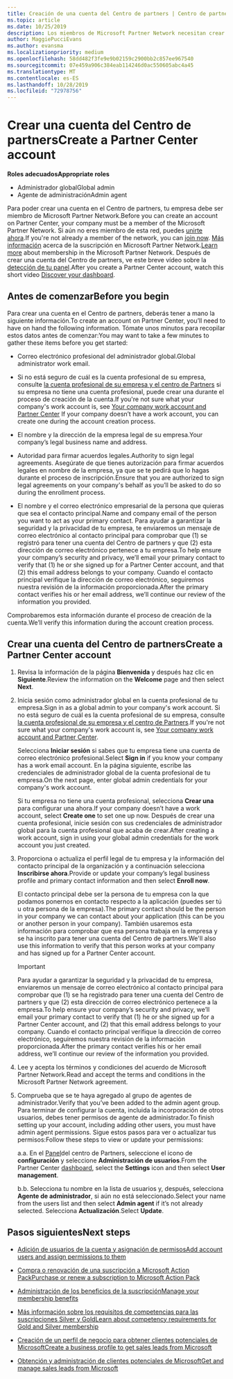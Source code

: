 ```yaml
---
title: Creación de una cuenta del Centro de partners | Centro de partners
ms.topic: article
ms.date: 10/25/2019
description: Los miembros de Microsoft Partner Network necesitan crear cuentas del Centro de partners para administrar sus ventajas y competencias de la red y crear un perfil de negocio.
author: MaggiePucciEvans
ms.author: evansma
ms.localizationpriority: medium
ms.openlocfilehash: 58dd482f3fe9e9b02159c2900bb2c857ee967540
ms.sourcegitcommit: 07e459a906c384eab114246d0ac550605abc4a45
ms.translationtype: MT
ms.contentlocale: es-ES
ms.lasthandoff: 10/28/2019
ms.locfileid: "72978756"
---
```

# <a name="create-a-partner-center-account"></a><span data-ttu-id="5e4fa-103">Crear una cuenta del Centro de partners</span><span class="sxs-lookup"><span data-stu-id="5e4fa-103">Create a Partner Center account</span></span>

<span data-ttu-id="5e4fa-104">**Roles adecuados**</span><span class="sxs-lookup"><span data-stu-id="5e4fa-104">**Appropriate roles**</span></span>

- <span data-ttu-id="5e4fa-105">Administrador global</span><span class="sxs-lookup"><span data-stu-id="5e4fa-105">Global admin</span></span>
- <span data-ttu-id="5e4fa-106">Agente de administración</span><span class="sxs-lookup"><span data-stu-id="5e4fa-106">Admin agent</span></span>

<span data-ttu-id="5e4fa-107">Para poder crear una cuenta en el Centro de partners, tu empresa debe ser miembro de Microsoft Partner Network.</span><span class="sxs-lookup"><span data-stu-id="5e4fa-107">Before you can create an account on Partner Center, your company must be a member of the Microsoft Partner Network.</span></span> <span data-ttu-id="5e4fa-108">Si aún no eres miembro de esta red, puedes [unirte ahora](https://partners.microsoft.com/PartnerProgram/simplifiedenrollment.aspx).</span><span class="sxs-lookup"><span data-stu-id="5e4fa-108">If you're not already a member of the network, you can [join now](https://partners.microsoft.com/PartnerProgram/simplifiedenrollment.aspx).</span></span>  <span data-ttu-id="5e4fa-109">[Más información](https://partner.microsoft.com/membership) acerca de la suscripción en Microsoft Partner Network.</span><span class="sxs-lookup"><span data-stu-id="5e4fa-109">[Learn more](https://partner.microsoft.com/membership) about membership in the Microsoft Partner Network.</span></span> <span data-ttu-id="5e4fa-110">Después de crear una cuenta del Centro de partners, ve este breve vídeo sobre la [detección de tu panel](https://vimeo.com/290338211).</span><span class="sxs-lookup"><span data-stu-id="5e4fa-110">After you create a Partner Center account, watch this short video [Discover your dashboard](https://vimeo.com/290338211).</span></span>

## <a name="before-you-begin"></a><span data-ttu-id="5e4fa-111">Antes de comenzar</span><span class="sxs-lookup"><span data-stu-id="5e4fa-111">Before you begin</span></span>

<span data-ttu-id="5e4fa-112">Para crear una cuenta en el Centro de partners, deberás tener a mano la siguiente información.</span><span class="sxs-lookup"><span data-stu-id="5e4fa-112">To create an account on Partner Center, you’ll need to have on hand the following information.</span></span> <span data-ttu-id="5e4fa-113">Tómate unos minutos para recopilar estos datos antes de comenzar:</span><span class="sxs-lookup"><span data-stu-id="5e4fa-113">You may want to take a few minutes to gather these items before you get started:</span></span>

-   <span data-ttu-id="5e4fa-114">Correo electrónico profesional del administrador global.</span><span class="sxs-lookup"><span data-stu-id="5e4fa-114">Global administrator work email.</span></span>

-   <span data-ttu-id="5e4fa-115">Si no está seguro de cuál es la cuenta profesional de su empresa, consulte [la cuenta profesional de su empresa y el centro de Partners](azure-active-directory-tenants-and-partner-center.md) si su empresa no tiene una cuenta profesional, puede crear una durante el proceso de creación de la cuenta.</span><span class="sxs-lookup"><span data-stu-id="5e4fa-115">If you're not sure what your company's work account is, see [Your company work account and Partner Center](azure-active-directory-tenants-and-partner-center.md) If your company doesn’t have a work account, you can create one during the account creation process.</span></span> 

-   <span data-ttu-id="5e4fa-116">El nombre y la dirección de la empresa legal de su empresa.</span><span class="sxs-lookup"><span data-stu-id="5e4fa-116">Your company’s legal business name and address.</span></span>  

-   <span data-ttu-id="5e4fa-117">Autoridad para firmar acuerdos legales.</span><span class="sxs-lookup"><span data-stu-id="5e4fa-117">Authority to sign legal agreements.</span></span> <span data-ttu-id="5e4fa-118">Asegúrate de que tienes autorización para firmar acuerdos legales en nombre de la empresa, ya que se te pedirá que lo hagas durante el proceso de inscripción.</span><span class="sxs-lookup"><span data-stu-id="5e4fa-118">Ensure that you are authorized to sign legal agreements on your company's behalf as you’ll be asked to do so during the enrollment process.</span></span>

-   <span data-ttu-id="5e4fa-119">El nombre y el correo electrónico empresarial de la persona que quieras que sea el contacto principal.</span><span class="sxs-lookup"><span data-stu-id="5e4fa-119">Name and company email of the person you want to act as your primary contact.</span></span> <span data-ttu-id="5e4fa-120">Para ayudar a garantizar la seguridad y la privacidad de tu empresa, te enviaremos un mensaje de correo electrónico al contacto principal para comprobar que (1) se registró para tener una cuenta del Centro de partners y que (2) esta dirección de correo electrónico pertenece a tu empresa.</span><span class="sxs-lookup"><span data-stu-id="5e4fa-120">To help ensure your company’s security and privacy, we’ll email your primary contact to verify that (1) he or she signed up for a Partner Center account, and that (2) this email address belongs to your company.</span></span> <span data-ttu-id="5e4fa-121">Cuando el contacto principal verifique la dirección de correo electrónico, seguiremos nuestra revisión de la información proporcionada.</span><span class="sxs-lookup"><span data-stu-id="5e4fa-121">After the primary contact verifies his or her email address, we’ll continue our review of the information you provided.</span></span>

<span data-ttu-id="5e4fa-122">Comprobaremos esta información durante el proceso de creación de la cuenta.</span><span class="sxs-lookup"><span data-stu-id="5e4fa-122">We’ll verify this information during the account creation process.</span></span> 
 
## <a name="create-a-partner-center-account"></a><span data-ttu-id="5e4fa-123">Crear una cuenta del Centro de partners</span><span class="sxs-lookup"><span data-stu-id="5e4fa-123">Create a Partner Center account</span></span>

1.  <span data-ttu-id="5e4fa-124">Revisa la información de la página **Bienvenida** y después haz clic en **Siguiente**.</span><span class="sxs-lookup"><span data-stu-id="5e4fa-124">Review the information on the **Welcome** page and then select **Next**.</span></span>

2.  <span data-ttu-id="5e4fa-125">Inicia sesión como administrador global en la cuenta profesional de tu empresa.</span><span class="sxs-lookup"><span data-stu-id="5e4fa-125">Sign in as a global admin to your company's work account.</span></span> <span data-ttu-id="5e4fa-126">Si no está seguro de cuál es la cuenta profesional de su empresa, consulte [la cuenta profesional de su empresa y el centro de Partners](azure-active-directory-tenants-and-partner-center.md).</span><span class="sxs-lookup"><span data-stu-id="5e4fa-126">If you're not sure what your company's work account   is, see [Your company work account and Partner Center](azure-active-directory-tenants-and-partner-center.md).</span></span>

    <span data-ttu-id="5e4fa-127">Selecciona **Iniciar sesión** si sabes que tu empresa tiene una cuenta de correo electrónico profesional.</span><span class="sxs-lookup"><span data-stu-id="5e4fa-127">Select **Sign in** if you know your company has a work email account.</span></span> <span data-ttu-id="5e4fa-128">En la página siguiente, escribe las credenciales de administrador global de la cuenta profesional de tu empresa.</span><span class="sxs-lookup"><span data-stu-id="5e4fa-128">On the next page, enter global admin credentials for your company's work account.</span></span> 

    <span data-ttu-id="5e4fa-129">Si tu empresa no tiene una cuenta profesional, selecciona **Crear una** para configurar una ahora.</span><span class="sxs-lookup"><span data-stu-id="5e4fa-129">If your company doesn’t have a work account, select **Create one** to set one up now.</span></span> <span data-ttu-id="5e4fa-130">Después de crear una cuenta profesional, inicie sesión con sus credenciales de administrador global para la cuenta profesional que acaba de crear.</span><span class="sxs-lookup"><span data-stu-id="5e4fa-130">After creating a work account, sign in using your global admin credentials for the work account you just created.</span></span>

3.  <span data-ttu-id="5e4fa-131">Proporciona o actualiza el perfil legal de tu empresa y la información del contacto principal de la organización y a continuación selecciona **Inscribirse ahora**.</span><span class="sxs-lookup"><span data-stu-id="5e4fa-131">Provide or update your company’s legal business profile and primary contact information and then select **Enroll now**.</span></span> 

    <span data-ttu-id="5e4fa-132">El contacto principal debe ser la persona de tu empresa con la que podamos ponernos en contacto respecto a la aplicación (puedes ser tú u otra persona de la empresa).</span><span class="sxs-lookup"><span data-stu-id="5e4fa-132">The primary contact should be the person in your company we can contact about your application (this can be you or another person in your company).</span></span> <span data-ttu-id="5e4fa-133">También usaremos esta información para comprobar que esa persona trabaja en la empresa y se ha inscrito para tener una cuenta del Centro de partners.</span><span class="sxs-lookup"><span data-stu-id="5e4fa-133">We'll also use this information to verify that this person works at your company and has signed up for a Partner Center account.</span></span>

    > [!IMPORTANT]  
    > <span data-ttu-id="5e4fa-134">Para ayudar a garantizar la seguridad y la privacidad de tu empresa, enviaremos un mensaje de correo electrónico al contacto principal para comprobar que (1) se ha registrado para tener una cuenta del Centro de partners y que (2) esta dirección de correo electrónico pertenece a la empresa.</span><span class="sxs-lookup"><span data-stu-id="5e4fa-134">To help ensure your company’s security and privacy, we’ll email your primary contact to verify that (1) he or she signed up for a Partner Center account, and (2) that this email address belongs to your company.</span></span> <span data-ttu-id="5e4fa-135">Cuando el contacto principal verifique la dirección de correo electrónico, seguiremos nuestra revisión de la información proporcionada.</span><span class="sxs-lookup"><span data-stu-id="5e4fa-135">After the primary contact verifies his or her email address, we’ll continue our review of the information you provided.</span></span>

4.  <span data-ttu-id="5e4fa-136">Lee y acepta los términos y condiciones del acuerdo de Microsoft Partner Network.</span><span class="sxs-lookup"><span data-stu-id="5e4fa-136">Read and accept the terms and conditions in the Microsoft Partner Network agreement.</span></span> 

5.  <span data-ttu-id="5e4fa-137">Comprueba que se te haya agregado al grupo de agentes de administrador.</span><span class="sxs-lookup"><span data-stu-id="5e4fa-137">Verify that you’ve been added to the admin agent group.</span></span> <span data-ttu-id="5e4fa-138">Para terminar de configurar la cuenta, incluida la incorporación de otros usuarios, debes tener permisos de agente de administrador.</span><span class="sxs-lookup"><span data-stu-id="5e4fa-138">To finish setting up your account, including adding other users, you must have admin agent permissions.</span></span> <span data-ttu-id="5e4fa-139">Sigue estos pasos para ver o actualizar tus permisos:</span><span class="sxs-lookup"><span data-stu-id="5e4fa-139">Follow these steps to view or update your permissions:</span></span>

    <span data-ttu-id="5e4fa-140">a.</span><span class="sxs-lookup"><span data-stu-id="5e4fa-140">a.</span></span> <span data-ttu-id="5e4fa-141">En el [Panel](https://partner.microsoft.com/en-us/dashboard/home**)del centro de Partners, seleccione el icono de **configuración** y seleccione **Administración de usuarios**.</span><span class="sxs-lookup"><span data-stu-id="5e4fa-141">From the Partner Center [dashboard](https://partner.microsoft.com/en-us/dashboard/home**), select the **Settings** icon and then select **User management**.</span></span>  

    <span data-ttu-id="5e4fa-142">b.</span><span class="sxs-lookup"><span data-stu-id="5e4fa-142">b.</span></span> <span data-ttu-id="5e4fa-143">Selecciona tu nombre en la lista de usuarios y, después, selecciona **Agente de administrador**, si aún no está seleccionado.</span><span class="sxs-lookup"><span data-stu-id="5e4fa-143">Select your name from the users list and then select **Admin agent** if it’s not already selected.</span></span> <span data-ttu-id="5e4fa-144">Selecciona **Actualización**.</span><span class="sxs-lookup"><span data-stu-id="5e4fa-144">Select **Update**.</span></span>  

## <a name="next-steps"></a><span data-ttu-id="5e4fa-145">Pasos siguientes</span><span class="sxs-lookup"><span data-stu-id="5e4fa-145">Next steps</span></span>

-   [<span data-ttu-id="5e4fa-146">Adición de usuarios de la cuenta y asignación de permisos</span><span class="sxs-lookup"><span data-stu-id="5e4fa-146">Add account users and assign permissions to them</span></span>](create-user-accounts-and-set-permissions.md)

-   [<span data-ttu-id="5e4fa-147">Compra o renovación de una suscripción a Microsoft Action Pack</span><span class="sxs-lookup"><span data-stu-id="5e4fa-147">Purchase or renew a subscription to Microsoft Action Pack</span></span>](mpn-get-action-pack.md)

-   [<span data-ttu-id="5e4fa-148">Administración de los beneficios de la suscripción</span><span class="sxs-lookup"><span data-stu-id="5e4fa-148">Manage your membership benefits</span></span>](manage-your-partner-network-benefits.md)

-   [<span data-ttu-id="5e4fa-149">Más información sobre los requisitos de competencias para las suscripciones Silver y Gold</span><span class="sxs-lookup"><span data-stu-id="5e4fa-149">Learn about competency requirements for Gold and Silver membership</span></span>](https://partner.microsoft.com/membership/competencies)

-   [<span data-ttu-id="5e4fa-150">Creación de un perfil de negocio para obtener clientes potenciales de Microsoft</span><span class="sxs-lookup"><span data-stu-id="5e4fa-150">Create a business profile to get sales leads from Microsoft</span></span>](create-a-marketing-profile.md)

-   [<span data-ttu-id="5e4fa-151">Obtención y administración de clientes potenciales de Microsoft</span><span class="sxs-lookup"><span data-stu-id="5e4fa-151">Get and manage sales leads from Microsoft</span></span>](responding-to-referrals.md)